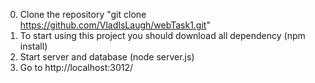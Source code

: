0. Clone the repository "git clone https://github.com/VladIsLaugh/webTask1.git"
1. To start using this project you should download all dependency (npm install)
2. Start server and database (node server.js)
3. Go to http://localhost:3012/ 
